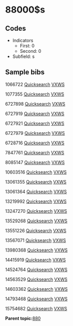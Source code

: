 # 88000$s

## Codes

-   Indicators
    -   First: 0
    -   Second: 0
-   Subfield: s

## Sample bibs

1066722 [Quicksearch](https://search.library.yale.edu/catalog/1066722) [VXWS](http://prodorbis.library.yale.edu:7014/vxws/GetHoldingsService?bibId=1066722)

1077355 [Quicksearch](https://search.library.yale.edu/catalog/1077355) [VXWS](http://prodorbis.library.yale.edu:7014/vxws/GetHoldingsService?bibId=1077355)

6727898 [Quicksearch](https://search.library.yale.edu/catalog/6727898) [VXWS](http://prodorbis.library.yale.edu:7014/vxws/GetHoldingsService?bibId=6727898)

6727919 [Quicksearch](https://search.library.yale.edu/catalog/6727919) [VXWS](http://prodorbis.library.yale.edu:7014/vxws/GetHoldingsService?bibId=6727919)

6727921 [Quicksearch](https://search.library.yale.edu/catalog/6727921) [VXWS](http://prodorbis.library.yale.edu:7014/vxws/GetHoldingsService?bibId=6727921)

6727979 [Quicksearch](https://search.library.yale.edu/catalog/6727979) [VXWS](http://prodorbis.library.yale.edu:7014/vxws/GetHoldingsService?bibId=6727979)

6728716 [Quicksearch](https://search.library.yale.edu/catalog/6728716) [VXWS](http://prodorbis.library.yale.edu:7014/vxws/GetHoldingsService?bibId=6728716)

7847761 [Quicksearch](https://search.library.yale.edu/catalog/7847761) [VXWS](http://prodorbis.library.yale.edu:7014/vxws/GetHoldingsService?bibId=7847761)

8085147 [Quicksearch](https://search.library.yale.edu/catalog/8085147) [VXWS](http://prodorbis.library.yale.edu:7014/vxws/GetHoldingsService?bibId=8085147)

10603516 [Quicksearch](https://search.library.yale.edu/catalog/10603516) [VXWS](http://prodorbis.library.yale.edu:7014/vxws/GetHoldingsService?bibId=10603516)

13061355 [Quicksearch](https://search.library.yale.edu/catalog/13061355) [VXWS](http://prodorbis.library.yale.edu:7014/vxws/GetHoldingsService?bibId=13061355)

13061364 [Quicksearch](https://search.library.yale.edu/catalog/13061364) [VXWS](http://prodorbis.library.yale.edu:7014/vxws/GetHoldingsService?bibId=13061364)

13219992 [Quicksearch](https://search.library.yale.edu/catalog/13219992) [VXWS](http://prodorbis.library.yale.edu:7014/vxws/GetHoldingsService?bibId=13219992)

13247270 [Quicksearch](https://search.library.yale.edu/catalog/13247270) [VXWS](http://prodorbis.library.yale.edu:7014/vxws/GetHoldingsService?bibId=13247270)

13529268 [Quicksearch](https://search.library.yale.edu/catalog/13529268) [VXWS](http://prodorbis.library.yale.edu:7014/vxws/GetHoldingsService?bibId=13529268)

13551226 [Quicksearch](https://search.library.yale.edu/catalog/13551226) [VXWS](http://prodorbis.library.yale.edu:7014/vxws/GetHoldingsService?bibId=13551226)

13567071 [Quicksearch](https://search.library.yale.edu/catalog/13567071) [VXWS](http://prodorbis.library.yale.edu:7014/vxws/GetHoldingsService?bibId=13567071)

13980368 [Quicksearch](https://search.library.yale.edu/catalog/13980368) [VXWS](http://prodorbis.library.yale.edu:7014/vxws/GetHoldingsService?bibId=13980368)

14415919 [Quicksearch](https://search.library.yale.edu/catalog/14415919) [VXWS](http://prodorbis.library.yale.edu:7014/vxws/GetHoldingsService?bibId=14415919)

14524764 [Quicksearch](https://search.library.yale.edu/catalog/14524764) [VXWS](http://prodorbis.library.yale.edu:7014/vxws/GetHoldingsService?bibId=14524764)

14563529 [Quicksearch](https://search.library.yale.edu/catalog/14563529) [VXWS](http://prodorbis.library.yale.edu:7014/vxws/GetHoldingsService?bibId=14563529)

14603362 [Quicksearch](https://search.library.yale.edu/catalog/14603362) [VXWS](http://prodorbis.library.yale.edu:7014/vxws/GetHoldingsService?bibId=14603362)

14793468 [Quicksearch](https://search.library.yale.edu/catalog/14793468) [VXWS](http://prodorbis.library.yale.edu:7014/vxws/GetHoldingsService?bibId=14793468)

15754682 [Quicksearch](https://search.library.yale.edu/catalog/15754682) [VXWS](http://prodorbis.library.yale.edu:7014/vxws/GetHoldingsService?bibId=15754682)

**Parent topic:**[880](../../tags/880/880.md)

